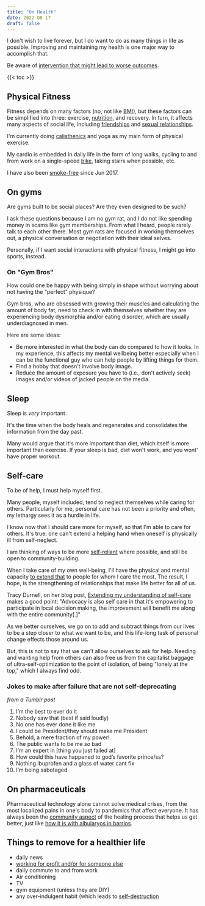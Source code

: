 ```yaml
---
title: "On Health"
date: 2022-08-17
draft: false
---
```


I don't wish to live forever,
but I do want to do as many things in life as possible.
Improving and maintaining my health is one major way to accomplish that.

Be aware of [intervention that might lead to worse outcomes](/iatrogenics).

{{< toc >}}

## Physical Fitness

Fitness depends on many factors (no, not like [BMI](/BMI)), but these
factors can be simplified into three: exercise, [nutrition](/nutrition),
and recovery. In turn, it affects many aspects of social life, including
[friendships](/friendship) and [sexual relationships](/sex).

I'm currently doing [calisthenics](/calisthenics) and yoga as my main
form of physical exercise.

My cardio is embedded in daily life in the form of long walks, cycling
to and from work on a single-speed [bike](/bike), taking stairs when
possible, etc.

I have also been [smoke-free](/quit-smoking) since Jun 2017.

## On gyms

Are gyms built to be social places? Are they even designed to be such?

I ask these questions because I am no gym rat, and I do not like
spending money in scams like gym memberships. From what I heard, people
rarely talk to each other there. Most gym rats are focused in working
themselves out, a physical conversation or negotiation with their ideal
selves.

Personally, if I want social interactions with physical fitness, I might
go into sports, instead.

### On "Gym Bros"

How could one be happy with being simply in shape without
worrying about not having the "perfect" physique?

Gym bros, who are obsessed with growing their muscles and calculating
the amount of body fat, need to check in with themselves whether they are
experiencing body dysmorphia and/or eating disorder, which are usually
underdiagnosed in men.

Here are some ideas:

- Be more interested in what the body can do compared to how it looks.
  In my experience, this affects my mental wellbeing better especially
  when I can be the functional guy who can help people by lifting things
  for them.
- Find a hobby that doesn't involve body image.
- Reduce the amount of exposure you have to (i.e., don't actively seek)
  images and/or videos of jacked people on the media.

## Sleep

Sleep is *very* important.

It's the time when the body heals and regenerates and consolidates the
information from the day past.

Many would argue that it's more important than
diet, which itself is more important than exercise.
If your sleep is bad, diet won't work, and you wont' have proper
workout.

## Self-care

To be of help, I must help myself first.

Many people, myself included, tend to neglect themselves while caring
for others. Particularly for me, personal care has not been a priority and
often, my lethargy sees it as a hurdle in life.

I know now that I should care more for myself, so that I'm able to
care for others. It's true: one can't extend a helping hand when oneself
is physically ill from self-neglect.

I am thinking of ways to be more [self-reliant](/self-reliance) where possible,
and still be open to community-building.

When I take care of my own well-being, I'll have the physical and mental
capacity [to extend that](/mutual-aid) to people for whom I care the
most. The result, I hope, is the strengthening of relationships that
make life better for all of us.

Tracy Durnell, on her blog post, [Extending my understanding of self-care](https://tracydurnell.com/2023/10/14/extending-my-understanding-of-self-care-indieweb-carnival-october-2023/)
makes a good point:
"Advocacy is also self care in that it's empowering to participate in
local decision making, the improvement will benefit me along with the
entire community[.]"

As we better ourselves,
we go on to add and subtract things from our lives to be a step
closer to what we want to be,
and this life-long task of personal change effects those around us.

But, this is not to say that we can't allow ourselves to ask for help.
Needing and wanting help from others can also free us from the
capitalist baggage of ultra-self-optimization to the point of isolation,
of being "lonely at the top," which I always find odd.

### Jokes to make after failure that are not self-deprecating

*from a Tumblr post*

1. I’m the best to ever do it
1. Nobody saw that (best if said loudly)
1. No one has ever done it like me
1. I could be President/they should make me President
1. Behold, a mere fraction of my power!
1. The public wants to be me *so* bad
1. I’m an expert in [thing you just failed at]
1. How could this have happened to god’s favorite prince/ss?
1. Nothing ibuprofen and a glass of water cant fix
1. I’m being sabotaged

## On pharmaceuticals

Pharmaceutical technology alone cannot solve medical crises, from the
most localized pains in one's body to pandemics that affect everyone. It
has always been the [community aspect](/community) of the healing process that helps
us get better, just like [how it is with albularyos in barrios](/rural-ph/#alternative-healing).

## Things to remove for a healthier life

- daily news
- [working for profit and/or for someone else](/anti-work)
- daily commute to and from work
- Air conditioning
- TV
- gym equipment (unless they are DIY)
- any over-indulgent habit (which leads to [self-destruction](/destruction)
